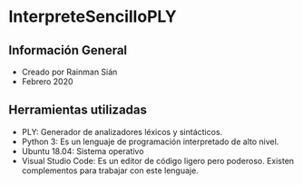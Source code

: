 # InterpreteSencilloPLY

## Información General
- Creado por Rainman Sián
- Febrero 2020


## Herramientas utilizadas
- PLY: Generador de analizadores léxicos y sintácticos.
- Python 3: Es un lenguaje de programación interpretado de alto nivel.
- Ubuntu 18.04: Sistema operativo
- Visual Studio Code: Es un editor de código ligero pero poderoso. Existen complementos para trabajar con este lenguaje.